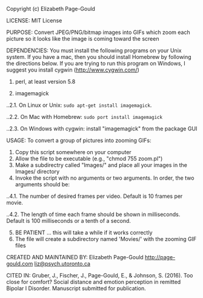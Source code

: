 Copyright (c) Elizabeth Page-Gould


LICENSE: MIT License


PURPOSE:
Convert JPEG/PNG/bitmap images into GIFs which zoom each picture so it looks like the image is coming toward the screen                      


DEPENDENCIES:
You must install the following programs on your Unix system. If you have a mac, then you should install Homebrew by following the directions below. If you are trying to run this program on Windows, I suggest you install cygwin (http://www.cygwin.com/) 

1. perl, at least version 5.8                                 

2. imagemagick                                                

..2.1. On Linux or Unix: `sudo apt-get install imagemagick`.

..2.2. On Mac with Homebrew: `sudo port install imagemagick`

..2.3. On Windows with cygwin: install "imagemagick" from the package GUI                                           


USAGE:
To convert a group of pictures into zooming GIFs:                      

1. Copy this script somewhere on your computer                          
2. Allow the file to be executable (e.g., "chmod 755 zoom.pl")          
3. Make a subdirectry called "Images/" and place all your images in the Images/ directory                                                    
4. Invoke the script with no arguments or two arguments. In order, the two arguments should be:
    
..4.1. The number of desired frames per video. Default is 10 frames per movie.

..4.2. The length of time each frame should be shown in milliseconds. Default is 100 milliseconds or a tenth of a second.

5. BE PATIENT ... this will take a while if it works correctly      
6. The file will create a subdirectory named 'Movies/' with the zooming GIF files  


CREATED AND MAINTAINED BY:
Elizabeth Page-Gould
http://page-gould.com
liz@psych.utoronto.ca

CITED IN:
Gruber, J., Fischer, J., Page-Gould, E., & Johnson, S. (2016). Too close for comfort? Social distance and emotion perception in remitted Bipolar I Disorder. Manuscript submitted for publication.